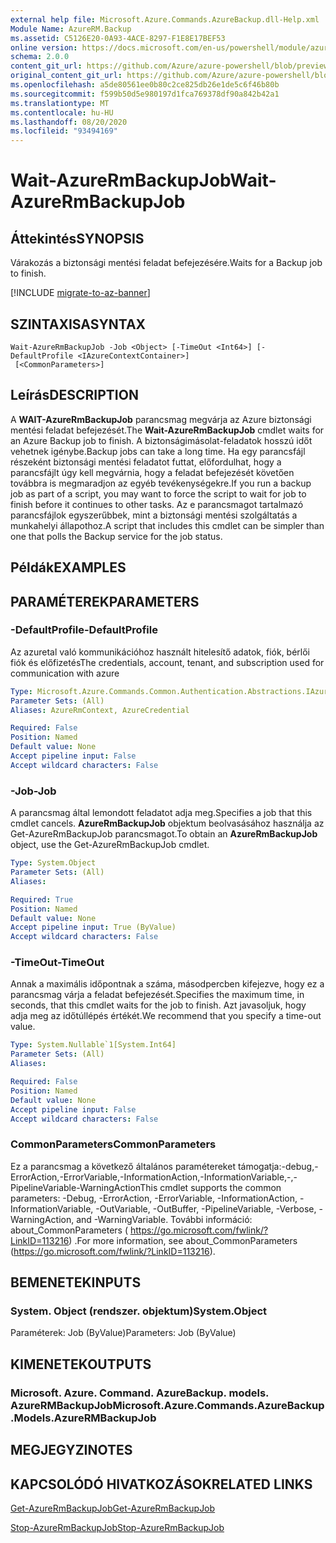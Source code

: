 ```yaml
---
external help file: Microsoft.Azure.Commands.AzureBackup.dll-Help.xml
Module Name: AzureRM.Backup
ms.assetid: C5126E20-0A93-4ACE-8297-F1E8E17BEF53
online version: https://docs.microsoft.com/en-us/powershell/module/azurerm.backup/wait-azurermbackupjob
schema: 2.0.0
content_git_url: https://github.com/Azure/azure-powershell/blob/preview/src/ResourceManager/AzureBackup/Commands.AzureBackup/help/Wait-AzureRmBackupJob.md
original_content_git_url: https://github.com/Azure/azure-powershell/blob/preview/src/ResourceManager/AzureBackup/Commands.AzureBackup/help/Wait-AzureRmBackupJob.md
ms.openlocfilehash: a5de80561ee0b80c2ce825db26e1de5c6f46b80b
ms.sourcegitcommit: f599b50d5e980197d1fca769378df90a842b42a1
ms.translationtype: MT
ms.contentlocale: hu-HU
ms.lasthandoff: 08/20/2020
ms.locfileid: "93494169"
---
```

# <span data-ttu-id="0bd86-101">Wait-AzureRmBackupJob</span><span class="sxs-lookup"><span data-stu-id="0bd86-101">Wait-AzureRmBackupJob</span></span>

## <span data-ttu-id="0bd86-102">Áttekintés</span><span class="sxs-lookup"><span data-stu-id="0bd86-102">SYNOPSIS</span></span>
<span data-ttu-id="0bd86-103">Várakozás a biztonsági mentési feladat befejezésére.</span><span class="sxs-lookup"><span data-stu-id="0bd86-103">Waits for a Backup job to finish.</span></span>

[!INCLUDE [migrate-to-az-banner](../../includes/migrate-to-az-banner.md)]

## <span data-ttu-id="0bd86-104">SZINTAXISA</span><span class="sxs-lookup"><span data-stu-id="0bd86-104">SYNTAX</span></span>

```
Wait-AzureRmBackupJob -Job <Object> [-TimeOut <Int64>] [-DefaultProfile <IAzureContextContainer>]
 [<CommonParameters>]
```

## <span data-ttu-id="0bd86-105">Leírás</span><span class="sxs-lookup"><span data-stu-id="0bd86-105">DESCRIPTION</span></span>
<span data-ttu-id="0bd86-106">A **WAIT-AzureRmBackupJob** parancsmag megvárja az Azure biztonsági mentési feladat befejezését.</span><span class="sxs-lookup"><span data-stu-id="0bd86-106">The **Wait-AzureRmBackupJob** cmdlet waits for an Azure Backup job to finish.</span></span>
<span data-ttu-id="0bd86-107">A biztonságimásolat-feladatok hosszú időt vehetnek igénybe.</span><span class="sxs-lookup"><span data-stu-id="0bd86-107">Backup jobs can take a long time.</span></span>
<span data-ttu-id="0bd86-108">Ha egy parancsfájl részeként biztonsági mentési feladatot futtat, előfordulhat, hogy a parancsfájlt úgy kell megvárnia, hogy a feladat befejezését követően továbbra is megmaradjon az egyéb tevékenységekre.</span><span class="sxs-lookup"><span data-stu-id="0bd86-108">If you run a backup job as part of a script, you may want to force the script to wait for job to finish before it continues to other tasks.</span></span>
<span data-ttu-id="0bd86-109">Az e parancsmagot tartalmazó parancsfájlok egyszerűbbek, mint a biztonsági mentési szolgáltatás a munkahelyi állapothoz.</span><span class="sxs-lookup"><span data-stu-id="0bd86-109">A script that includes this cmdlet can be simpler than one that polls the Backup service for the job status.</span></span>

## <span data-ttu-id="0bd86-110">Példák</span><span class="sxs-lookup"><span data-stu-id="0bd86-110">EXAMPLES</span></span>

## <span data-ttu-id="0bd86-111">PARAMÉTEREK</span><span class="sxs-lookup"><span data-stu-id="0bd86-111">PARAMETERS</span></span>

### <span data-ttu-id="0bd86-112">-DefaultProfile</span><span class="sxs-lookup"><span data-stu-id="0bd86-112">-DefaultProfile</span></span>
<span data-ttu-id="0bd86-113">Az azuretal való kommunikációhoz használt hitelesítő adatok, fiók, bérlői fiók és előfizetés</span><span class="sxs-lookup"><span data-stu-id="0bd86-113">The credentials, account, tenant, and subscription used for communication with azure</span></span>

```yaml
Type: Microsoft.Azure.Commands.Common.Authentication.Abstractions.IAzureContextContainer
Parameter Sets: (All)
Aliases: AzureRmContext, AzureCredential

Required: False
Position: Named
Default value: None
Accept pipeline input: False
Accept wildcard characters: False
```

### <span data-ttu-id="0bd86-114">-Job</span><span class="sxs-lookup"><span data-stu-id="0bd86-114">-Job</span></span>
<span data-ttu-id="0bd86-115">A parancsmag által lemondott feladatot adja meg.</span><span class="sxs-lookup"><span data-stu-id="0bd86-115">Specifies a job that this cmdlet cancels.</span></span>
<span data-ttu-id="0bd86-116">**AzureRmBackupJob** objektum beolvasásához használja az Get-AzureRmBackupJob parancsmagot.</span><span class="sxs-lookup"><span data-stu-id="0bd86-116">To obtain an **AzureRmBackupJob** object, use the Get-AzureRmBackupJob cmdlet.</span></span>

```yaml
Type: System.Object
Parameter Sets: (All)
Aliases:

Required: True
Position: Named
Default value: None
Accept pipeline input: True (ByValue)
Accept wildcard characters: False
```

### <span data-ttu-id="0bd86-117">-TimeOut</span><span class="sxs-lookup"><span data-stu-id="0bd86-117">-TimeOut</span></span>
<span data-ttu-id="0bd86-118">Annak a maximális időpontnak a száma, másodpercben kifejezve, hogy ez a parancsmag várja a feladat befejezését.</span><span class="sxs-lookup"><span data-stu-id="0bd86-118">Specifies the maximum time, in seconds, that this cmdlet waits for the job to finish.</span></span>
<span data-ttu-id="0bd86-119">Azt javasoljuk, hogy adja meg az időtúllépés értékét.</span><span class="sxs-lookup"><span data-stu-id="0bd86-119">We recommend that you specify a time-out value.</span></span>

```yaml
Type: System.Nullable`1[System.Int64]
Parameter Sets: (All)
Aliases:

Required: False
Position: Named
Default value: None
Accept pipeline input: False
Accept wildcard characters: False
```

### <span data-ttu-id="0bd86-120">CommonParameters</span><span class="sxs-lookup"><span data-stu-id="0bd86-120">CommonParameters</span></span>
<span data-ttu-id="0bd86-121">Ez a parancsmag a következő általános paramétereket támogatja:-debug,-ErrorAction,-ErrorVariable,-InformationAction,-InformationVariable,-,-PipelineVariable-WarningAction</span><span class="sxs-lookup"><span data-stu-id="0bd86-121">This cmdlet supports the common parameters: -Debug, -ErrorAction, -ErrorVariable, -InformationAction, -InformationVariable, -OutVariable, -OutBuffer, -PipelineVariable, -Verbose, -WarningAction, and -WarningVariable.</span></span> <span data-ttu-id="0bd86-122">További információ: about_CommonParameters ( https://go.microsoft.com/fwlink/?LinkID=113216) .</span><span class="sxs-lookup"><span data-stu-id="0bd86-122">For more information, see about_CommonParameters (https://go.microsoft.com/fwlink/?LinkID=113216).</span></span>

## <span data-ttu-id="0bd86-123">BEMENETEK</span><span class="sxs-lookup"><span data-stu-id="0bd86-123">INPUTS</span></span>

### <span data-ttu-id="0bd86-124">System. Object (rendszer. objektum)</span><span class="sxs-lookup"><span data-stu-id="0bd86-124">System.Object</span></span>
<span data-ttu-id="0bd86-125">Paraméterek: Job (ByValue)</span><span class="sxs-lookup"><span data-stu-id="0bd86-125">Parameters: Job (ByValue)</span></span>

## <span data-ttu-id="0bd86-126">KIMENETEK</span><span class="sxs-lookup"><span data-stu-id="0bd86-126">OUTPUTS</span></span>

### <span data-ttu-id="0bd86-127">Microsoft. Azure. Command. AzureBackup. models. AzureRMBackupJob</span><span class="sxs-lookup"><span data-stu-id="0bd86-127">Microsoft.Azure.Commands.AzureBackup.Models.AzureRMBackupJob</span></span>

## <span data-ttu-id="0bd86-128">MEGJEGYZI</span><span class="sxs-lookup"><span data-stu-id="0bd86-128">NOTES</span></span>

## <span data-ttu-id="0bd86-129">KAPCSOLÓDÓ HIVATKOZÁSOK</span><span class="sxs-lookup"><span data-stu-id="0bd86-129">RELATED LINKS</span></span>

[<span data-ttu-id="0bd86-130">Get-AzureRmBackupJob</span><span class="sxs-lookup"><span data-stu-id="0bd86-130">Get-AzureRmBackupJob</span></span>](./Get-AzureRmBackupJob.md)

[<span data-ttu-id="0bd86-131">Stop-AzureRmBackupJob</span><span class="sxs-lookup"><span data-stu-id="0bd86-131">Stop-AzureRmBackupJob</span></span>](./Stop-AzureRmBackupJob.md)


